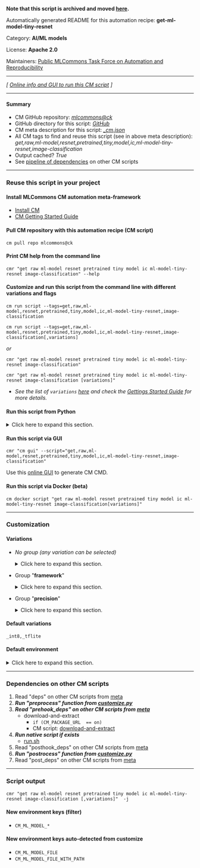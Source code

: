 **Note that this script is archived and moved [here](https://github.com/mlcommons/cm4mlops/tree/main/script/get-ml-model-tiny-resnet).**



Automatically generated README for this automation recipe: **get-ml-model-tiny-resnet**

Category: **AI/ML models**

License: **Apache 2.0**

Maintainers: [Public MLCommons Task Force on Automation and Reproducibility](https://github.com/mlcommons/ck/blob/master/docs/taskforce.md)

---
*[ [Online info and GUI to run this CM script](https://access.cknowledge.org/playground/?action=scripts&name=get-ml-model-tiny-resnet,dd5ec11c3f6e49eb) ]*

---
#### Summary

* CM GitHub repository: *[mlcommons@ck](https://github.com/mlcommons/ck/tree/dev/cm-mlops)*
* GitHub directory for this script: *[GitHub](https://github.com/mlcommons/ck/tree/dev/cm-mlops/script/get-ml-model-tiny-resnet)*
* CM meta description for this script: *[_cm.json](_cm.json)*
* All CM tags to find and reuse this script (see in above meta description): *get,raw,ml-model,resnet,pretrained,tiny,model,ic,ml-model-tiny-resnet,image-classification*
* Output cached? *True*
* See [pipeline of dependencies](#dependencies-on-other-cm-scripts) on other CM scripts


---
### Reuse this script in your project

#### Install MLCommons CM automation meta-framework

* [Install CM](https://access.cknowledge.org/playground/?action=install)
* [CM Getting Started Guide](https://github.com/mlcommons/ck/blob/master/docs/getting-started.md)

#### Pull CM repository with this automation recipe (CM script)

```cm pull repo mlcommons@ck```

#### Print CM help from the command line

````cmr "get raw ml-model resnet pretrained tiny model ic ml-model-tiny-resnet image-classification" --help````

#### Customize and run this script from the command line with different variations and flags

`cm run script --tags=get,raw,ml-model,resnet,pretrained,tiny,model,ic,ml-model-tiny-resnet,image-classification`

`cm run script --tags=get,raw,ml-model,resnet,pretrained,tiny,model,ic,ml-model-tiny-resnet,image-classification[,variations] `

*or*

`cmr "get raw ml-model resnet pretrained tiny model ic ml-model-tiny-resnet image-classification"`

`cmr "get raw ml-model resnet pretrained tiny model ic ml-model-tiny-resnet image-classification [variations]" `


* *See the list of `variations` [here](#variations) and check the [Gettings Started Guide](https://github.com/mlcommons/ck/blob/dev/docs/getting-started.md) for more details.*

#### Run this script from Python

<details>
<summary>Click here to expand this section.</summary>

```python

import cmind

r = cmind.access({'action':'run'
                  'automation':'script',
                  'tags':'get,raw,ml-model,resnet,pretrained,tiny,model,ic,ml-model-tiny-resnet,image-classification'
                  'out':'con',
                  ...
                  (other input keys for this script)
                  ...
                 })

if r['return']>0:
    print (r['error'])

```

</details>


#### Run this script via GUI

```cmr "cm gui" --script="get,raw,ml-model,resnet,pretrained,tiny,model,ic,ml-model-tiny-resnet,image-classification"```

Use this [online GUI](https://cKnowledge.org/cm-gui/?tags=get,raw,ml-model,resnet,pretrained,tiny,model,ic,ml-model-tiny-resnet,image-classification) to generate CM CMD.

#### Run this script via Docker (beta)

`cm docker script "get raw ml-model resnet pretrained tiny model ic ml-model-tiny-resnet image-classification[variations]" `

___
### Customization


#### Variations

  * *No group (any variation can be selected)*
    <details>
    <summary>Click here to expand this section.</summary>

    * `_batch_size.#`
      - Environment variables:
        - *CM_ML_MODEL_BATCH_SIZE*: `#`
      - Workflow:
    * `_tflite,int8`
      - Environment variables:
        - *CM_PACKAGE_URL*: `https://github.com/mlcommons/tiny/raw/master/benchmark/training/image_classification/trained_models/pretrainedResnet_quant.tflite`
        - *CM_DOWNLOAD_CHECKSUM*: `2d6dd48722471313e4c4528249205ae3`
      - Workflow:

    </details>


  * Group "**framework**"
    <details>
    <summary>Click here to expand this section.</summary>

    * `_onnx`
      - Environment variables:
        - *CM_TMP_ML_MODEL_TF2ONNX*: `yes`
      - Workflow:
        1. ***Read "deps" on other CM scripts***
           * get,python3
             * CM names: `--adr.['python,python3']...`
             - CM script: [get-python3](https://github.com/mlcommons/ck/tree/master/cm-mlops/script/get-python3)
           * get,tiny,model,resnet,_tflite
             * CM names: `--adr.['tflite-resnet-model', 'dependent-model']...`
             - CM script: [get-ml-model-tiny-resnet](https://github.com/mlcommons/ck/tree/master/cm-mlops/script/get-ml-model-tiny-resnet)
           * get,generic-python-lib,_package.tf2onnx
             * CM names: `--adr.['tf2onnx']...`
             - CM script: [get-generic-python-lib](https://github.com/mlcommons/ck/tree/master/cm-mlops/script/get-generic-python-lib)
    * **`_tflite`** (default)
      - Environment variables:
        - *CM_ML_MODEL_ACCURACY*: `85`
        - *CM_ML_MODEL_DATA_LAYOUT*: `NHWC`
        - *CM_ML_MODEL_FRAMEWORK*: `tflite`
        - *CM_ML_MODEL_GIVEN_CHANNEL_MEANS*: ``
        - *CM_ML_MODEL_INPUT_LAYERS*: ``
        - *CM_ML_MODEL_INPUT_LAYER_NAME*: ``
        - *CM_ML_MODEL_INPUT_SHAPES*: ``
        - *CM_ML_MODEL_NORMALIZE_DATA*: `0`
        - *CM_ML_MODEL_OUTPUT_LAYERS*: ``
        - *CM_ML_MODEL_OUTPUT_LAYER_NAME*: ``
        - *CM_ML_MODEL_STARTING_WEIGHTS_FILENAME*: `<<<CM_PACKAGE_URL>>>`
        - *CM_ML_MODEL_SUBTRACT_MEANS*: `YES`
      - Workflow:

    </details>


  * Group "**precision**"
    <details>
    <summary>Click here to expand this section.</summary>

    * `_fp32`
      - Environment variables:
        - *CM_ML_MODEL_INPUT_DATA_TYPES*: `fp32`
        - *CM_ML_MODEL_PRECISION*: `fp32`
        - *CM_ML_MODEL_WEIGHT_DATA_TYPES*: `fp32`
      - Workflow:
    * **`_int8`** (default)
      - Environment variables:
        - *CM_ML_MODEL_INPUT_DATA_TYPES*: `int8`
        - *CM_ML_MODEL_PRECISION*: `int8`
        - *CM_ML_MODEL_WEIGHT_DATA_TYPES*: `int8`
      - Workflow:
    * `_uint8`
      - Environment variables:
        - *CM_ML_MODEL_INPUT_DATA_TYPES*: `uint8`
        - *CM_ML_MODEL_PRECISION*: `uint8`
        - *CM_ML_MODEL_WEIGHT_DATA_TYPES*: `uint8`
      - Workflow:

    </details>


#### Default variations

`_int8,_tflite`
#### Default environment

<details>
<summary>Click here to expand this section.</summary>

These keys can be updated via `--env.KEY=VALUE` or `env` dictionary in `@input.json` or using script flags.


</details>

___
### Dependencies on other CM scripts


  1. Read "deps" on other CM scripts from [meta](https://github.com/mlcommons/ck/tree/dev/cm-mlops/script/get-ml-model-tiny-resnet/_cm.json)
  1. ***Run "preprocess" function from [customize.py](https://github.com/mlcommons/ck/tree/dev/cm-mlops/script/get-ml-model-tiny-resnet/customize.py)***
  1. ***Read "prehook_deps" on other CM scripts from [meta](https://github.com/mlcommons/ck/tree/dev/cm-mlops/script/get-ml-model-tiny-resnet/_cm.json)***
     * download-and-extract
       * `if (CM_PACKAGE_URL  == on)`
       - CM script: [download-and-extract](https://github.com/mlcommons/ck/tree/master/cm-mlops/script/download-and-extract)
  1. ***Run native script if exists***
     * [run.sh](https://github.com/mlcommons/ck/tree/dev/cm-mlops/script/get-ml-model-tiny-resnet/run.sh)
  1. Read "posthook_deps" on other CM scripts from [meta](https://github.com/mlcommons/ck/tree/dev/cm-mlops/script/get-ml-model-tiny-resnet/_cm.json)
  1. ***Run "postrocess" function from [customize.py](https://github.com/mlcommons/ck/tree/dev/cm-mlops/script/get-ml-model-tiny-resnet/customize.py)***
  1. Read "post_deps" on other CM scripts from [meta](https://github.com/mlcommons/ck/tree/dev/cm-mlops/script/get-ml-model-tiny-resnet/_cm.json)

___
### Script output
`cmr "get raw ml-model resnet pretrained tiny model ic ml-model-tiny-resnet image-classification [,variations]"  -j`
#### New environment keys (filter)

* `CM_ML_MODEL_*`
#### New environment keys auto-detected from customize

* `CM_ML_MODEL_FILE`
* `CM_ML_MODEL_FILE_WITH_PATH`